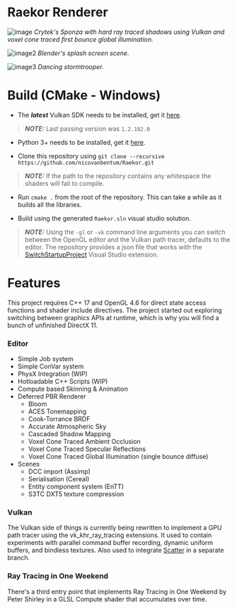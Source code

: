 # Raekor Renderer

![image](https://i.imgur.com/2PCUuBm.png)
*Crytek's Sponza with hard ray traced shadows using Vulkan and voxel cone traced first bounce global illumination.*

![image2](https://i.imgur.com/htxWnRu.png)
*Blender's splash screen scene.*

![image3](https://i.imgur.com/EVhb0gh.png)
*Dancing stormtrooper.*

# Build (CMake - Windows)

* The _**latest**_ Vulkan SDK needs to be installed, get it [here](https://vulkan.lunarg.com/sdk/home#sdk/downloadConfirm/latest/windows/vulkan-sdk.exe).
 >**_NOTE:_** Last passing version was ```1.2.182.0```

* Python 3+ needs to be installed, get it [here](https://www.python.org/downloads/).

* Clone this repository using
 ```git clone --recursive https://github.com/nicovanbentum/Raekor.git```
 >**_NOTE:_** If the path to the repository contains any whitespace the shaders will fail to compile.
 
* Run ``` cmake . ``` from the root of the repository. This can take a while as it builds all the libraries.

* Build using the generated ```Raekor.sln``` visual studio solution.

>**_NOTE:_** Using the ```-gl``` or ```-vk``` command line arguments you can switch between the OpenGL editor and the Vulkan path tracer, defaults to the editor. The repository provides a json file that works with the [SwitchStartupProject](https://marketplace.visualstudio.com/items?itemName=vs-publisher-141975.SwitchStartupProject) Visual Studio extension.

# Features
This project requires C++ 17 and OpenGL 4.6 for direct state access functions and shader include directives. The project started out exploring switching between graphics APIs at runtime, which is why you will find a bunch of unfinished DirectX 11.

### Editor

* Simple Job system
* Simple ConVar system
* PhysX Integration (WIP)
* Hotloadable C++ Scripts (WIP)
* Compute based Skinning & Animation
* Deferred PBR Renderer
    - Bloom
    - ACES Tonemapping
    - Cook-Torrance BRDF
    - Accurate Atmospheric Sky
    - Cascaded Shadow Mapping
    - Voxel Cone Traced Ambient Occlusion
    - Voxel Cone Traced Specular Reflections
    - Voxel Cone Traced Global Illumination (single bounce diffuse)
* Scenes
    - DCC import (Assimp)
    - Serialisation (Cereal)
    - Entity component system (EnTT)
    - S3TC DXT5 texture compression

### Vulkan
The Vulkan side of things is currently being rewritten to implement a GPU path tracer using the vk_khr_ray_tracing extensions. It used to contain experiments with parallel command buffer recording, dynamic uniform buffers, and bindless textures. Also used to integrate [Scatter](https://github.com/nicovanbentum/Scatter) in a separate branch.

### Ray Tracing in One Weekend
There's a third entry point that implements Ray Tracing in One Weekend by Peter Shirley in a GLSL Compute shader that accumulates over time. 
